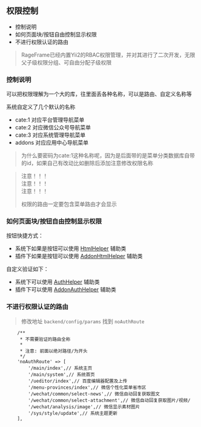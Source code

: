 ## 权限控制

- 控制说明
- 如何页面块/按钮自由控制显示权限
- 不进行权限认证的路由

> RageFrame已经内置Yii2的RBAC权限管理，并对其进行了二次开发，无限父子级权限分组、可自由分配子级权限

### 控制说明

可以把权限理解为一个大的库，往里面丢各种名称，可以是路由、自定义名称等

系统自定义了几个默认的名称

- cate:1 对应平台管理导航菜单
- cate:2 对应微信公众号导航菜单
- cate:3 对应系统管理导航菜单
- addons 对应应用中心导航菜单

> 为什么要密码为cate:1这种名称呢，因为是后面带的是菜单分类数据库自带的id，如果自己有改动比如删除后添加注意修改权限名称  


> 注意！！！  
> 注意！！！  
> 注意！！！  
>
> 权限的路由一定要包含菜单路由才会显示

### 如何页面块/按钮自由控制显示权限

按钮快捷方式：

- 系统下如果是按钮可以使用 [HtmlHelper](helper-html.md) 辅助类
- 插件下如果是按钮可以使用 [AddonHtmlHelper](helper-addon-html.md) 辅助类

自定义验证如下：

- 系统下可以使用 [AuthHelper](helper-auth.md) 辅助类
- 插件下可以使用 [AddonAuthHelper](helper-addon-auth.md) 辅助类

### 不进行权限认证的路由

> 修改地址 `backend/config/params` 找到 `noAuthRoute`

```
    /**
     * 不需要验证的路由全称
     *
     * 注意: 前面以绝对路径/为开头
     */
    'noAuthRoute' => [
        '/main/index',// 系统主页
        '/main/system',// 系统首页
        '/ueditor/index',// 百度编辑器配置及上传
        '/menu-provinces/index',// 微信个性化菜单省市区
        '/wechat/common/select-news',// 微信自动回复获取图文
        '/wechat/common/select-attachment',// 微信自动回复获取图片/视频/
        '/wechat/analysis/image',// 微信显示素材图片
        '/sys/style/update',// 系统主题更新
    ],
```
    



